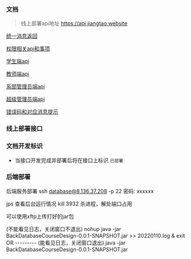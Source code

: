 ### 文档
> 线上部署api地址
> https://api.jiangtao.website

[统一消息返回](./统一消息返回.md)



[权限相关api和事项](./权限相关api.md)

[学生端api](./学生端api.md)

[教师端api](./教师端api.md)

[系部管理员端api](./manager/系部管理员端api.md)

[超级管理员端api](./manager/超级管理员端api.md)



[错误码和对应消息提示](./错误码和对应消息提示.md)



### 线上部署接口



### 文档开发标识

- 当接口开发完成并部署后将在接口上标识  `已部署`

### 后端部署

后端服务部署
ssh database@8.136.37.208 -p 22
密码: xxxxxx

jps 查看后台运行情况
kill 3932 杀进程，解处端口占用

可以使用xftp上传打好的jar包

(不能看见日志，关闭窗口不退出)
nohup java -jar BackDatabaseCourseDesign-0.0.1-SNAPSHOT.jar >> 20220110.log &
exit
OR ---------
(能看见日志，关闭窗口退出)
java -jar BackDatabaseCourseDesign-0.0.1-SNAPSHOT.jar